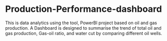 # Production-Performance-dashboard
This is data analytics using the tool, PowerBI project based on oil and gas production. A Dashboard is designed to summarise the trend of total oil and gas production, Gas-oil ratio, and water cut by comparing different oil wells. 
